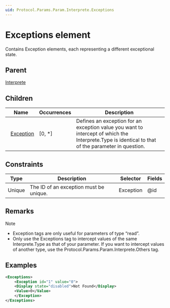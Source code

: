```yaml
---
uid: Protocol.Params.Param.Interprete.Exceptions
---
```


# Exceptions element

Contains Exception elements, each representing a different exceptional state.

## Parent

[Interprete](xref:Protocol.Params.Param.Interprete)

## Children

|Name|Occurrences|Description|
|--- |--- |--- |
|&nbsp;&nbsp;[Exception](xref:Protocol.Params.Param.Interprete.Exceptions.Exception)|[0, *]|Defines an exception for an exception value you want to intercept of which the Interprete.Type is identical to that of the parameter in question.|

## Constraints

|Type|Description|Selector|Fields|
|--- |--- |--- |--- |
|Unique |The ID of an exception must be unique. |Exception |@id |

## Remarks

> [!NOTE]
>
> - Exception tags are only useful for parameters of type “read”.
> - Only use the Exceptions tag to intercept values of the same Interprete.Type as that of your parameter. If you want to intercept values of another type, use the Protocol.Params.Param.Interprete.Others tag.

## Examples

```xml
<Exceptions>
	<Exception id="1" value="0">
	<Display state="disabled">Not Found</Display>
	<Value>0</Value>
	</Exception>
</Exceptions>
```
